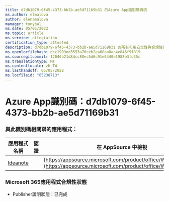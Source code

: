 ```yaml
---
title: d7db1079-6f45-4373-bb2b-ae5d71169b31 的Azure App識別碼資訊
ms.author: elmalova
author: elenamalova
manager: tonybal
ms.date: 05/05/2022
ms.topic: article
ms.service: attestation
certification_type: attested
description: d7db1079-6f45-4373-bb2b-ae5d71169b31 的所有可用安全性與合規性資訊。
ms.openlocfilehash: dcc1999ed3553a70ceb2ea68aa8ac4e846f9f819
ms.sourcegitcommit: 12046b21d8dcc88ec5d6c91e6440e1988e3fd35c
ms.translationtype: MT
ms.contentlocale: zh-TW
ms.lasthandoff: 05/05/2022
ms.locfileid: "65238713"
---
```

# <a name="azure-app-id-d7db1079-6f45-4373-bb2b-ae5d71169b31"></a>Azure App識別碼：d7db1079-6f45-4373-bb2b-ae5d71169b31


### <a name="apps-associated-with-this-id"></a>與此識別碼相關聯的應用程式：
| **應用程式名稱** | **認證** | **在 AppSource 中檢視** |
|--------------|---------------|-----------------------|
| [Ideanote](../forward/WA200003876.md) |  | [https://appsource.microsoft.com/product/office/WA200003876](https://appsource.microsoft.com/product/office/WA200003876) |

### <a name="microsoft-365-app-compliance-status"></a>Microsoft 365應用程式合規性狀態
- Publisher證明狀態：已完成
